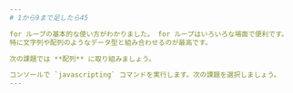 ```yaml
---
# 1から9まで足したら45

for ループの基本的な使い方がわかりました。 for ループはいろいろな場面で便利です。
特に文字列や配列のようなデータ型と組み合わせるのが最高です。

次の課題では **配列** に取り組みましょう。

コンソールで `javascripting` コマンドを実行します。次の課題を選択しましょう。
---
```

